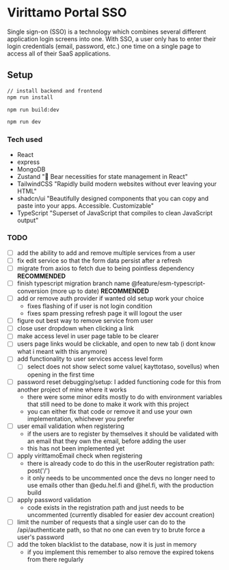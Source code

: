 # Virittamo Portal SSO

Single sign-on (SSO) is a technology which combines several different application login screens into one.
With SSO, a user only has to enter their login credentials (email, password, etc.) one time on a single page to access all of their SaaS applications.

## Setup

```sh
// install backend and frontend
npm run install

npm run build:dev

npm run dev
```

### Tech used

- React
- express
- MongoDB
- Zustand "🐻 Bear necessities for state management in React"
- TailwindCSS "Rapidly build modern websites without ever leaving your HTML"
- shadcn/ui "Beautifully designed components that you can copy and paste into your apps. Accessible. Customizable"
- TypeScript "Superset of JavaScript that compiles to clean JavaScript output"

### TODO

- [ ] add the ability to add and remove multiple services from a user
- [ ] fix edit service so that the form data persist after a refresh
- [ ] migrate from axios to fetch due to being pointless dependency **RECOMMENDED**
- [ ] finish typescript migration branch name @feature/esm-typescript-conversion (more up to date) **RECOMMENDED**
- [ ] add or remove auth provider if wanted old setup work your choice
  - fixes flashing of if user is not login condition
  - fixes spam pressing refresh page it will logout the user
- [ ] figure out best way to remove service from user
- [ ] close user dropdown when clicking a link
- [ ] make access level in user page table to be clearer
- [ ] users page links would be clickable, and open to new tab (i dont know what i meant with this anymore)
- [ ] add functionality to user services access level form
  - [ ] select does not show select some value( kayttotaso, sovellus) when opening in the first time
- [ ] password reset debugging/setup: I added functioning code for this from another project of mine where it works
    - there were some minor edits mostly to do with environment variables that still need to be done to make it work with this project
    - you can either fix that code or remove it and use your own implementation, whichever you prefer
- [ ] user email validation when registering
    - if the users are to register by themselves it should be validated with an email that they own the email, before adding the user
    - this has not been implemented yet
- [ ] apply virittamoEmail check when registering
    - there is already code to do this in the userRouter registration path: post('/')
    - it only needs to be uncommented once the devs no longer need to use emails other than @edu.hel.fi and @hel.fi, with the production build
- [ ] apply password validation
    - code exists in the registration path and just needs to be uncommented (currently disabled for easier dev account creation)
- [ ] limit the number of requests that a single user can do to the /api/authenticate path, so that no one can even try to brute force a user's password
- [ ] add the token blacklist to the database, now it is just in memory
    - if you implement this remember to also remove the expired tokens from there regularly

